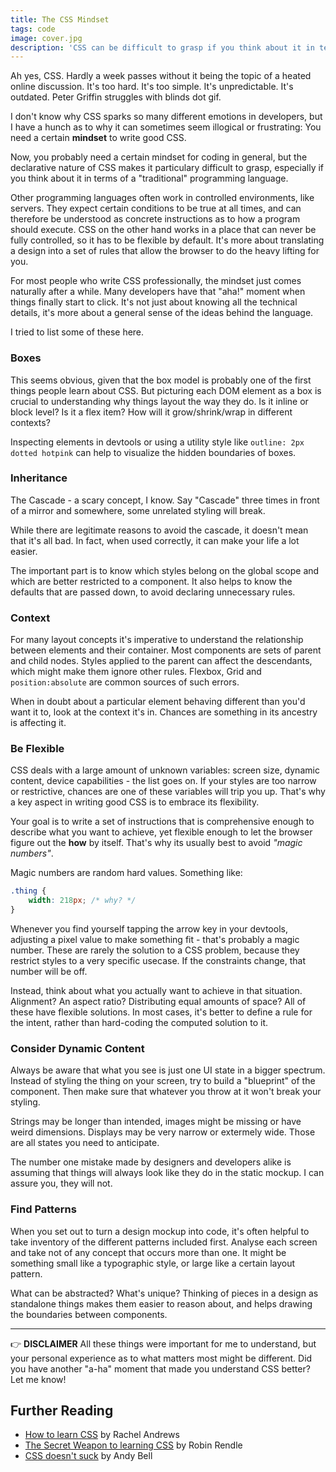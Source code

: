 ```yaml
---
title: The CSS Mindset
tags: code
image: cover.jpg
description: 'CSS can be difficult to grasp if you think about it in terms of a "traditional" programming language. There is a certain mindset involved that helps to understand why it works the way it does.'
---
```


Ah yes, CSS. Hardly a week passes without it being the topic of a heated online discussion. It's too hard. It's too simple. It's unpredictable. It's outdated. Peter Griffin struggles with blinds dot gif.

I don't know why CSS sparks so many different emotions in developers, but I have a hunch as to why it can sometimes seem illogical or frustrating: You need a certain __mindset__ to write good CSS.

Now, you probably need a certain mindset for coding in general, but the declarative nature of CSS makes it particulary difficult to grasp, especially if you think about it in terms of a "traditional" programming language. 

Other programming languages often work in controlled environments, like servers. They expect certain conditions to be true at all times, and can therefore be understood as concrete instructions as to how a program should execute. CSS on the other hand works in a place that can never be fully controlled, so it has to be flexible by default. It's more about translating a design into a set of rules that allow the browser to do the heavy lifting for you.

For most people who write CSS professionally, the mindset just comes naturally after a while. Many developers have that "aha!" moment when things finally start to click. It's not just about knowing all the technical details, it's more about a general sense of the ideas behind the language. 

I tried to list some of these here.

### Boxes

This seems obvious, given that the box model is probably one of the first things people learn about CSS. But picturing each DOM element as a box is crucial to understanding why things layout the way they do. Is it inline or block level? Is it a flex item? How will it grow/shrink/wrap in different contexts?

Inspecting elements in devtools or using a utility style like `outline: 2px dotted hotpink` can help to visualize the hidden boundaries of boxes.

### Inheritance

The Cascade - a scary concept, I know. Say "Cascade" three times in front of a mirror and somewhere, some unrelated styling will break. 

While there are legitimate reasons to avoid the cascade, it doesn't mean that it's all bad. In fact, when used correctly, it can make your life a lot easier.

The important part is to know which styles belong on the global scope and which are better restricted to a component. It also helps to know the defaults that are passed down, to avoid declaring unnecessary rules.

### Context

For many layout concepts it's imperative to understand the relationship between elements and their container. Most components are sets of parent and child nodes. Styles applied to the parent can affect the descendants, which might make them ignore other rules. Flexbox, Grid and `position:absolute` are common sources of such errors. 

When in doubt about a particular element behaving different than you'd want it to, look at the context it's in. Chances are something in its ancestry is affecting it. 

### Be Flexible

CSS deals with a large amount of unknown variables: screen size, dynamic content, device capabilities - the list goes on. If your styles are too narrow or restrictive, chances are one of these variables will trip you up. That's why a key aspect in writing good CSS is to embrace its flexibility.

Your goal is to write a set of instructions that is comprehensive enough to describe what you want to achieve, yet flexible enough to let the browser figure out the __how__ by itself. That's why its usually best to avoid _"magic numbers"_.

Magic numbers are random hard values. Something like:

```css
.thing {
    width: 218px; /* why? */
}
```

Whenever you find yourself tapping the arrow key in your devtools, adjusting a pixel value to make something fit - that's probably a magic number. These are rarely the solution to a CSS problem, because they restrict styles to a very specific usecase. If the constraints change, that number will be off. 

Instead, think about what you actually want to achieve in that situation. Alignment? An aspect ratio? Distributing equal amounts of space? All of these have flexible solutions. In most cases, it's better to define a rule for the intent, rather than hard-coding the computed solution to it.

### Consider Dynamic Content

Always be aware that what you see is just one UI state in a bigger spectrum. Instead of styling the thing on your screen, try to build a "blueprint" of the component. Then make sure that whatever you throw at it won't break your styling. 

Strings may be longer than intended, images might be missing or have weird dimensions. Displays may be very narrow or extermely wide. Those are all states you need to anticipate.

The number one mistake made by designers and developers alike is assuming that things will always look like they do in the static mockup. I can assure you, they will not. 

### Find Patterns

When you set out to turn a design mockup into code, it's often helpful to take inventory of the different patterns included first. Analyse each screen and take not of any concept that occurs more than one. It might be something small like a typographic style, or large like a certain layout pattern. 

What can be abstracted? What's unique? Thinking of pieces in a design as standalone things makes them easier to reason about, and helps drawing the boundaries between components.

------

👉 __DISCLAIMER__
All these things were important for me to understand, but your personal experience as to what matters most might be different. Did you have another "a-ha" moment that made you understand CSS better? Let me know!

## Further Reading

* [How to learn CSS](https://www.smashingmagazine.com/2019/01/how-to-learn-css/) by Rachel Andrews
* [The Secret Weapon to learning CSS](https://css-tricks.com/the-secret-weapon-to-learning-css/) by Robin Rendle
* [CSS doesn't suck](https://andy-bell.design/wrote/css-doesnt-suck/) by Andy Bell